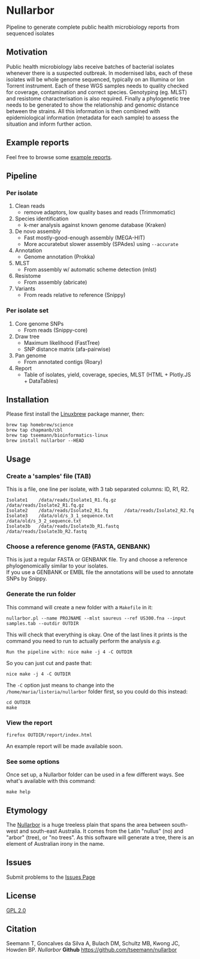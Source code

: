 # Nullarbor

Pipeline to generate complete public health microbiology reports from sequenced isolates

## Motivation

Public health microbiology labs receive batches of bacterial isolates
whenever there is a suspected outbreak.  In modernised labs, each of these
isolates will be whole genome sequenced, typically on an Illumina or Ion
Torrent instrument.  Each of these WGS samples needs to quality checked for
coverage, contamination and correct species.  Genotyping (eg.  MLST) and
resistome characterisation is also required.  Finally a phylogenetic tree
needs to be generated to show the relationship and genomic distance between
the strains.  All this information is then combined with epidemiological
information (metadata for each sample) to assess the situation and inform
further action.

## Example reports

Feel free to browse some [example reports](http://tseemann.github.io/nullarbor/).

## Pipeline

### Per isolate

1. Clean reads
   * remove adaptors, low quality bases and reads (Trimmomatic)
2. Species identification
   * k-mer analysis against known genome database (Kraken)
3. De novo assembly
   * Fast mostly-good-enough assembly (MEGA-HIT)
   * More accuratebut slower assembly (SPAdes) using `--accurate`
4. Annotation
   * Genome annotation (Prokka)
5. MLST
   * From assembly w/ automatic scheme detection (mlst)
6. Resistome
   * From assembly (abricate)
7. Variants
   * From reads relative to reference (Snippy)

### Per isolate set

1. Core genome SNPs
   * From reads (Snippy-core)
2. Draw tree
   * Maximum likelihood (FastTree)
   * SNP distance matrix (afa-pairwise)
3. Pan genome
   * From annotated contigs (Roary)
4. Report
   * Table of isolates, yield, coverage, species, MLST (HTML + Plotly.JS + DataTables)

## Installation

Please first install the [Linuxbrew](https://github.com/Homebrew/linuxbrew) package manner, then:

    brew tap homebrew/science
    brew tap chapmanb/cbl
    brew tap tseemann/bioinformatics-linux
    brew install nullarbor --HEAD

## Usage

### Create a 'samples' file (TAB)

This is a file, one line per isolate, with 3 tab separated columns: ID, R1, R2.

    Isolate1	/data/reads/Isolate1_R1.fq.gz	/data/reads/Isolate2_R1.fq.gz
    Isolate2	/data/reads/Isolate2_R1.fq      /data/reads/Isolate2_R2.fq
    Isolate3	/data/old/s_3_1_sequence.txt	/data/old/s_3_2_sequence.txt
    Isolate3b	/data/reads/Isolate3b_R1.fastq	/data/reads/Isolate3b_R2.fastq

### Choose a reference genome (FASTA, GENBANK)

This is just a regular FASTA or GENBANK file. Try and choose a reference phylogenomically similar to your isolates.    
If you use a GENBANK or EMBL file the annotations will be used to annotate SNPs by Snippy.

### Generate the run folder

This command will create a new folder with a `Makefile` in it:

    nullarbor.pl --name PROJNAME --mlst saureus --ref US300.fna --input samples.tab --outdir OUTDIR

This will check that everything is okay. One of the last lines it prints is the command you need to run
to actually perform the analysis _e.g._

    Run the pipeline with: nice make -j 4 -C OUTDIR

So you can just cut and paste that:

    nice make -j 4 -C OUTDIR

The `-C` option just means to change into the `/home/maria/listeria/nullarbor` folder first, so you could 
do this instead:

    cd OUTDIR
    make 

### View the report

    firefox OUTDIR/report/index.html

An example report will be made available soon.

### See some options

Once set up, a Nullarbor folder can be used in a few different ways. 
See what's available with this command:

    make help

## Etymology

The [Nullarbor](http://en.wikipedia.org/wiki/Nullarbor_Plain) 
is a huge treeless plain that spans the area between south-west and
south-east Australia.  It comes from the Latin "nullus" (no) and "arbor"
(tree), or "no trees".  As this software will generate a tree, there is an
element of Australian irony in the name.

## Issues

Submit problems to the [Issues Page](https://github.com/tseemann/nullarbor/issues)

## License

[GPL 2.0](https://raw.githubusercontent.com/tseemann/nullarbor/master/LICENSE)

## Citation

Seemann T, Goncalves da Silva A, Bulach DM, Schultz MB, Kwong JC, Howden BP.
*Nullarbor* 
**Github** https://github.com/tseemann/nullarbor


